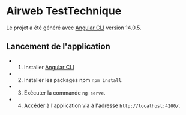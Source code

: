 # Airweb TestTechnique

Le projet a été généré avec [Angular CLI](https://angular.io/cli) version 14.0.5.

## Lancement de l'application
- 1) Installer [Angular CLI](https://angular.io/cli) 

- 2) Installer les packages npm `npm install`.

- 3) Exécuter la commande `ng serve`.

- 4) Accéder à l'application via à l'adresse `http://localhost:4200/`.


